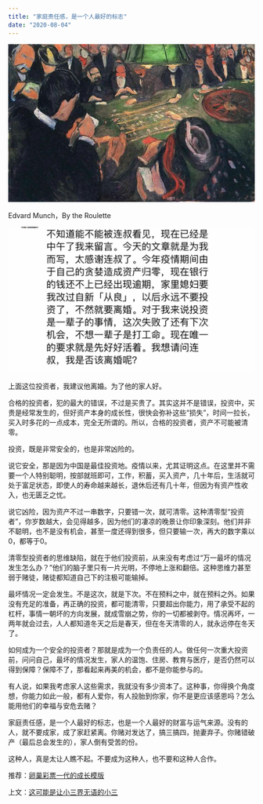 ```yaml
---
title: "家庭责任感，是一个人最好的标志"
date: "2020-08-04"
---
```


  

![连岳文章](images/连岳文章picture-4.jpg)

Edvard Munch，By the Roulette

  

![连岳文章](images/连岳文章picture-5.jpg)

上面这位投资者，我建议他离婚。为了他的家人好。

  

合格的投资者，犯的最大的错误，不过是买贵了。其实这并不是错误，投资中，买贵是经常发生的，但好资产本身的成长性，很快会弥补这些“损失”，时间一拉长，买入时多花的一点成本，完全无所谓的。所以，合格的投资者，资产不可能被清零。

  

投资，既是非常安全的，也是非常凶险的。

  

说它安全，那是因为中国是最佳投资地。疫情以来，尤其证明这点。在这里并不需要一个人特别聪明，按部就班即可，工作，积蓄，买入资产，几十年后，生活就可处于富足状态，即使人的寿命越来越长，退休后还有几十年，但因为有资产性收入，也无匮乏之忧。

  

说它凶险，因为资产不过一串数字，只要错一次，就可清零。这种清零型“投资者”，你岁数越大，会见得越多，因为他们的凄凉的晚景让你印象深刻。他们并非不聪明，也不是没有机会，甚至一度还得到很多，但只要输一次，再大的数字乘以0，都等于0。

  

清零型投资者的思维缺陷，就在于他们投资前，从来没有考虑过“万一最坏的情况发生怎么办？”他们的脑子里只有一片光明，不停地上涨和翻倍。这种思维力甚至弱于赌徒，赌徒都知道自己下的注极可能输掉。

  

最坏情况一定会发生。不是这次，就是下次。不在预料之中，就在预料之外。如果没有充足的准备，再正确的投资，都可能清零，只要超出你能力，用了承受不起的杠杆，事情一朝坏的方向发展，就成雪崩之势，你的一切都被剥夺。情况再坏，一两年就会过去，人人都知道冬天之后是春天，但在冬天清零的人，就永远停在冬天了。  

  

如何成为一个安全的投资者？那就是成为一个负责任的人。做任何一次重大投资前，问问自己，最坏的情况发生，家人的温饱、住房、教育与医疗，是否仍然可以得到保障？保障不了，那看起来再美的机会，都不是你能参与的。  

  

有人说，如果我考虑家人这些需求，我就没有多少资本了。这种事，你得换个角度想，你能力如此一般，都有人爱你，有人投胎到你家，你不是更应该感恩吗？怎么能用他们的幸福与安危去赌？  

  

家庭责任感，是一个人最好的标志，也是一个人最好的财富与运气来源。没有的人，就不要成家，成了家赶紧离。你赌对发达了，搞三搞四，抛妻弃子。你赌错破产（最后总会发生的），家人倒有受苦的份。

  

这种人，真是太让人瞧不起。不要成为这种人，也不要和这种人合作。

  

推荐：[卵巢彩票一代的成长模版](http://mp.weixin.qq.com/s?__biz=MjM5NDU0Mjk2MQ==&mid=2651644723&idx=2&sn=ab8b7c236b663f775a6d01a4e7041ca1&chksm=bd7e672d8a09ee3b233c0000efaa65d651c2a6be0e283dee46b527fc9cf5eeca341b1fd9305b&scene=21#wechat_redirect)  

上文：[这可能是让小三界无语的小三](http://mp.weixin.qq.com/s?__biz=MjM5NDU0Mjk2MQ==&mid=2651645501&idx=1&sn=43101bddfc18d185547848c7b813f9ad&chksm=bd7e62238a09eb356b804a26733c0b866744af441dbc19306aaa78b2ec6dcdb8a54b21c4094f&scene=21#wechat_redirect)
